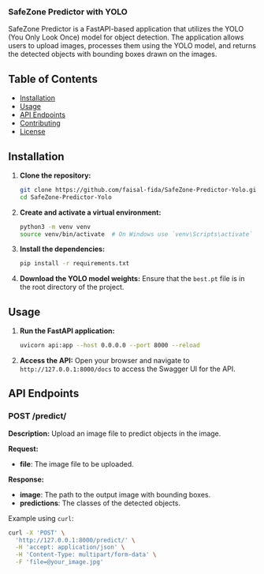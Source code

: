 ### SafeZone Predictor with YOLO

SafeZone Predictor is a FastAPI-based application that utilizes the YOLO (You Only Look Once) model for object detection. The application allows users to upload images, processes them using the YOLO model, and returns the detected objects with bounding boxes drawn on the images.

## Table of Contents
- [Installation](#installation)
- [Usage](#usage)
- [API Endpoints](#api-endpoints)
- [Contributing](#contributing)
- [License](#license)

## Installation

1. **Clone the repository:**
   ```bash
   git clone https://github.com/faisal-fida/SafeZone-Predictor-Yolo.git
   cd SafeZone-Predictor-Yolo
   ```

2. **Create and activate a virtual environment:**
   ```bash
   python3 -m venv venv
   source venv/bin/activate  # On Windows use `venv\Scripts\activate`
   ```

3. **Install the dependencies:**
   ```bash
   pip install -r requirements.txt
   ```

4. **Download the YOLO model weights:**
   Ensure that the `best.pt` file is in the root directory of the project.

## Usage

1. **Run the FastAPI application:**
   ```bash
   uvicorn api:app --host 0.0.0.0 --port 8000 --reload
   ```

2. **Access the API:**
   Open your browser and navigate to `http://127.0.0.1:8000/docs` to access the Swagger UI for the API.

## API Endpoints

### POST /predict/

**Description:** Upload an image file to predict objects in the image.

**Request:**
- **file**: The image file to be uploaded.

**Response:**
- **image**: The path to the output image with bounding boxes.
- **predictions**: The classes of the detected objects.

Example using `curl`:
```bash
curl -X 'POST' \
  'http://127.0.0.1:8000/predict/' \
  -H 'accept: application/json' \
  -H 'Content-Type: multipart/form-data' \
  -F 'file=@your_image.jpg'
```

